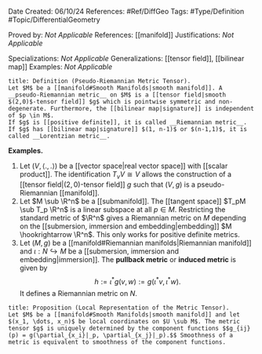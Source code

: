 <div class="topSpace"></div>

Date Created: 06/10/24
References: #Ref/DiffGeo 
Tags: #Type/Definition #Topic/DifferentialGeometry 

Proved by: <i>Not Applicable</i>
References: [[manifold]]
Justifications: <i>Not Applicable</i>

Specializations: <i>Not Applicable</i>
Generalizations: [[tensor field]], [[bilinear map]]
Examples: <i>Not Applicable</i>

``` ad-Definition
title: Definition (Pseudo-Riemannian Metric Tensor).
Let $M$ be a [[manifold#Smooth Manifolds|smooth manifold]]. A __pseudo-Riemannian metric__ on $M$ is a [[tensor field|smooth $(2,0)$-tensor field]] $g$ which is pointwise symmetric and non-degenerate. Furthermore, the [[bilinear map|signature]] is independent of $p \in M$.
If $g$ is [[positive definite]], it is called __Riemannian metric__.
If $g$ has [[bilinear map|signature]] $(1, n-1)$ or $(n-1,1)$, it is called __Lorentzian metric__.

```
**Examples.**
1. Let $(V, \langle ., . \rangle)$ be a [[vector space|real vector space]] with [[scalar product]]. The identification $T_vV \cong V$ allows the construction of a [[tensor field|$(2,0)$-tensor field]] $g$ such that $(V,g)$ is a pseudo-Riemannian [[manifold]].
2. Let $M \sub \R^n$ be a [[submanifold]]. The [[tangent space]] $T_pM \sub T_p \R^n$ is a linear subspace at all $p \in M$. Restricting the standard metric of $\R^n$ gives a Riemannian metric on $M$ depending on the [[submersion, immersion and embedding|embedding]] $M \hookrightarrow \R^n$. This only works for positive definite metrics.
3. Let $(M,g)$ be a [[manifold#Riemannian manifolds|Riemannian manifold]] and $\iota: N \hookrightarrow M$ be a [[submersion, immersion and embedding|immersion]]. The __pullback metric__ or __induced metric__ is given by $$h := \iota^\ast g(v,w) := g(\iota^\ast v, \iota^\ast w).$$ It defines a Riemannian metric on $N$.

``` ad-Proposition
title: Proposition (Local Representation of the Metric Tensor).
Let $M$ be a [[manifold#Smooth Manifolds|smooth manifold]] and let $(x_1, \dots, x_n)$ be local coordinates on $U \sub M$. The metric tensor $g$ is uniquely determined by the component functions $$g_{ij}(p) = g(\partial_{x_i}|_p, \partial_{x_j}|_p).$$ Smoothness of a metric is equivalent to smoothness of the component functions.
```